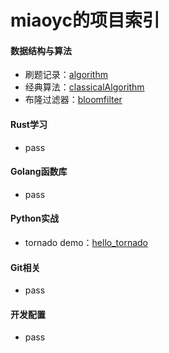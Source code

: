 # miaoyc的项目索引

#### 数据结构与算法
- 刷题记录：[algorithm](https://github.com/miaoyc666/algorithm) 
- 经典算法：[classicalAlgorithm](https://github.com/miaoyc666/classicalAlgorithm)
- 布隆过滤器：[bloomfilter](https://github.com/miaoyc666/bloomfilter)

#### Rust学习
- pass

#### Golang函数库
- pass

#### Python实战
- tornado demo：[hello_tornado](https://github.com/miaoyc666/hello_tornado)

#### Git相关
- pass

#### 开发配置
- pass
